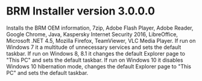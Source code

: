 # BRM Installer version 3.0.0.0

Installs the BRM OEM information, 7zip, Adobe Flash Player, Adobe Reader, Google Chrome, Java, Kaspersky Internet Security 2016, LibreOffice, Microsoft .NET 4.5, Mozilla Firefox, TeamViewer, VLC Media Player.
If run on Windows 7 it a multitude of unnecessary services and sets the default taskbar.
If run on Windows 8, 8.1 it changes the default Explorer page to "This PC" and sets the default taskbar.
If run on Windows 10 it disables Windows 10 hibernation mode, changes the default Explorer page to "This PC" and sets the default taskbar.
